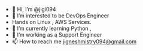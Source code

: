 - 👋 Hi, I’m @jigi094
- 👀 I’m interested to be DevOps Engineer
- Hands on Linux , AWS Services.
- 🌱 I’m currently learning Python ,
- 💞️ I’m working as a Support Engineer
- 📫 How to reach me jigneshmistry094@gmail.com

<!---
jigi094/jigi094 is a ✨ special ✨ repository because its `README.md` (this file) appears on your GitHub profile.
You can click the Preview link to take a look at your changes.
--->
